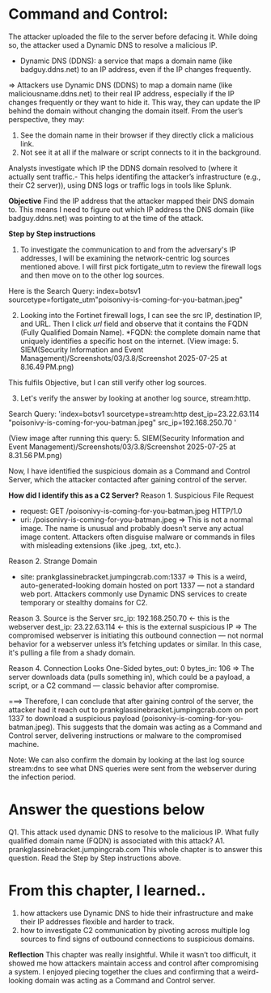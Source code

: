 # Command and Control: 
The attacker uploaded the file to the server before defacing it. While doing so, the attacker used a Dynamic DNS to resolve a malicious IP.

* Dynamic DNS (DDNS): a service that maps a domain name (like badguy.ddns.net) to an IP address, even if the IP changes frequently. 

=> Attackers use Dynamic DNS (DDNS) to map a domain name (like maliciousname.ddns.net) to their real IP address, especially if the IP changes frequently or they want to hide it. This way, they can update the IP behind the domain without changing the domain itself.
From the user’s perspective, they may:
1. See the domain name in their browser if they directly click a malicious link.
2. Not see it at all if the malware or script connects to it in the background.

Analysts investigate which IP the DDNS domain resolved to (where it actually sent traffic.- This helps identifing the attacker’s infrastructure (e.g., their C2 server)), using DNS logs or traffic logs in tools like Splunk.
 

**Objective** 
Find the IP address that the attacker mapped their DNS domain to. 
This means I need to figure out which IP address the DNS domain (like badguy.ddns.net) was pointing to at the time of the attack. 


**Step by Step instructions**
1. To investigate the communication to and from the adversary's IP addresses, I will be examining the network-centric log sources mentioned above. I will first pick fortigate_utm to review the firewall logs and then move on to the other log sources.

Here is the Search Query: index=botsv1 sourcetype=fortigate_utm"poisonivy-is-coming-for-you-batman.jpeg"

2. Looking into the Fortinet firewall logs, I can see the src IP, destination IP, and URL. 
Then I click *url* field and observe that it contains the FQDN (Fully Qualified Domain Name). 
*FQDN: the complete domain name that uniquely identifies a specific host on the internet. 
(View image: 5. SIEM(Security Information and Event Management)/Screenshots/03/3.8/Screenshot 2025-07-25 at 8.16.49 PM.png)

This fulfils Objective, but I can still verify other log sources. 


3. Let's verify the answer by looking at another log source, stream:http.

Search Query: 'index=botsv1 sourcetype=stream:http dest_ip=23.22.63.114 "poisonivy-is-coming-for-you-batman.jpeg" src_ip=192.168.250.70 '


(View image after running this query: 5. SIEM(Security Information and Event Management)/Screenshots/03/3.8/Screenshot 2025-07-25 at 8.31.56 PM.png)

Now, I have identified the suspicious domain as a Command and Control Server, which the attacker contacted after gaining control of the server.

**How did I identify this as a C2 Server?**
Reason 1. Suspicious File Request
- request: GET /poisonivy-is-coming-for-you-batman.jpeg HTTP/1.0
- uri: /poisonivy-is-coming-for-you-batman.jpeg
=> This is not a normal image. The name is unusual and probably doesn’t serve any actual image content. Attackers often disguise malware or commands in files with misleading extensions (like .jpeg, .txt, etc.).

Reason 2. Strange Domain
- site: prankglassinebracket.jumpingcrab.com:1337
=> This is a weird, auto-generated-looking domain hosted on port 1337 — not a standard web port.
Attackers commonly use Dynamic DNS services to create temporary or stealthy domains for C2.
 
Reason 3. Source is the Server
src_ip: 192.168.250.70 ← this is the webserver
dest_ip: 23.22.63.114 ← this is the external suspicious IP
=> The compromised webserver is initiating this outbound connection — not normal behavior for a webserver unless it’s fetching updates or similar. In this case, it's pulling a file from a shady domain.

Reason 4. Connection Looks One-Sided
bytes_out: 0
bytes_in: 106
=> The server downloads data (pulls something in), which could be a payload, a script, or a C2 command — classic behavior after compromise. 


===> 
Therefore, I can conclude that after gaining control of the server, the attacker had it reach out to prankglassinebracket.jumpingcrab.com on port 1337 to download a suspicious payload (poisonivy-is-coming-for-you-batman.jpeg). This suggests that the domain was acting as a Command and Control server, delivering instructions or malware to the compromised machine. 


Note: We can also confirm the domain by looking at the last log source stream:dns to see what DNS queries were sent from the webserver during the infection period.


# Answer the questions below
Q1. This attack used dynamic DNS to resolve to the malicious IP. What fully qualified domain name (FQDN) is associated with this attack?
A1. prankglassinebracket.jumpingcrab.com
This whole chapter is to answer this question. Read the Step by Step instructions above. 


# From this chapter, I learned.. 
1. how attackers use Dynamic DNS to hide their infrastructure and make their IP addresses flexible and harder to track.
2. how to investigate C2 communication by pivoting across multiple log sources to find signs of outbound connections to suspicious domains.

   
**Reflection**
This chapter was really insightful. While it wasn’t too difficult, it showed me how attackers maintain access and control after compromising a system. I enjoyed piecing together the clues and confirming that a weird-looking domain was acting as a Command and Control server. 